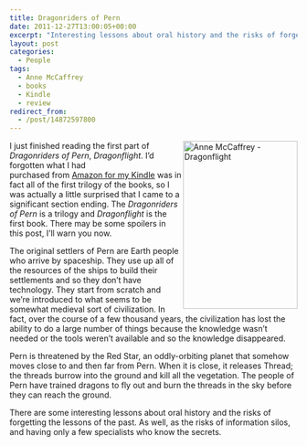 ```yaml
---
title: Dragonriders of Pern
date: 2011-12-27T13:00:05+00:00
excerpt: "Interesting lessons about oral history and the risks of forgetting the lessons of the past. As well, as the risks of information silos, and having only a few specialists who know the secrets."
layout: post
categories:
  - People
tags:
  - Anne McCaffrey
  - books
  - Kindle
  - review
redirect_from:
  - /post/14872597800
---
```

<img src="http://upload.wikimedia.org/wikipedia/en/thumb/7/75/AnneMcCaffrey_Dragonflight.jpg/200px-AnneMcCaffrey_Dragonflight.jpg" alt="Anne McCaffrey - Dragonflight" width="200" height="294" align="right" />I just finished reading the first part of _Dragonriders of Pern_, _Dragonflight_. I’d forgotten what I had purchased from [Amazon for my Kindle](http://www.amazon.com/The-Dragonriders-of-Pern-ebook/dp/B000RH0E70/ref=tmm_kin_title_0?ie=UTF8&m=AZC9TZ4UC9CFC "The Dragonriders of Pern [Kindle Edition]") was in fact all of the first trilogy of the books, so I was actually a little surprised that I came to a significant section ending. The _Dragonriders of Pern_ is a trilogy and _Dragonflight_ is the first book. There may be some spoilers in this post, I’ll warn you now.

The original settlers of Pern are Earth people who arrive by spaceship. They use up all of the resources of the ships to build their settlements and so they don’t have technology. They start from scratch and we’re introduced to what seems to be somewhat medieval sort of civilization. In fact, over the course of a few thousand years, the civilization has lost the ability to do a large number of things because the knowledge wasn’t needed or the tools weren’t available and so the knowledge disappeared.

Pern is threatened by the Red Star, an oddly-orbiting planet that somehow moves close to and then far from Pern. When it is close, it releases Thread; the threads burrow into the ground and kill all the vegetation. The people of Pern have trained dragons to fly out and burn the threads in the sky before they can reach the ground.

There are some interesting lessons about oral history and the risks of forgetting the lessons of the past. As well, as the risks of information silos, and having only a few specialists who know the secrets.
